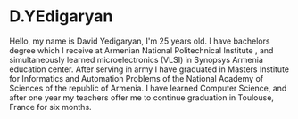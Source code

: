 # D.YEdigaryan
Hello, my name is David Yedigaryan, I'm 25 years old.
I have bachelors degree which I receive at Armenian National Politechnical Institute , and simultaneously learned microelectronics (VLSI) in Synopsys Armenia education center.
After serving in army I have graduated in Masters Institute for Informatics and Automation Problems of the National Academy of Sciences of the republic of Armenia. I have learned Computer Science, and after one year my teachers offer me to continue graduation in Toulouse, France for six months.

